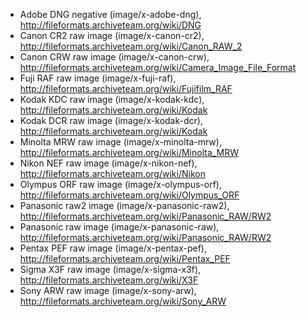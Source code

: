 
- Adobe DNG negative (image/x-adobe-dng), http://fileformats.archiveteam.org/wiki/DNG
- Canon CR2 raw image (image/x-canon-cr2), http://fileformats.archiveteam.org/wiki/Canon_RAW_2
- Canon CRW raw image (image/x-canon-crw), http://fileformats.archiveteam.org/wiki/Camera_Image_File_Format
- Fuji RAF raw image (image/x-fuji-raf), http://fileformats.archiveteam.org/wiki/Fujifilm_RAF
- Kodak KDC raw image (image/x-kodak-kdc), http://fileformats.archiveteam.org/wiki/Kodak
- Kodak DCR raw image (image/x-kodak-dcr), http://fileformats.archiveteam.org/wiki/Kodak
- Minolta MRW raw image (image/x-minolta-mrw), http://fileformats.archiveteam.org/wiki/Minolta_MRW
- Nikon NEF raw image (image/x-nikon-nef), http://fileformats.archiveteam.org/wiki/Nikon
- Olympus ORF raw image (image/x-olympus-orf), http://fileformats.archiveteam.org/wiki/Olympus_ORF
- Panasonic raw2 image (image/x-panasonic-raw2), http://fileformats.archiveteam.org/wiki/Panasonic_RAW/RW2
- Panasonic raw image (image/x-panasonic-raw), http://fileformats.archiveteam.org/wiki/Panasonic_RAW/RW2
- Pentax PEF raw image (image/x-pentax-pef), http://fileformats.archiveteam.org/wiki/Pentax_PEF
- Sigma X3F raw image (image/x-sigma-x3f), http://fileformats.archiveteam.org/wiki/X3F
- Sony ARW raw image (image/x-sony-arw), http://fileformats.archiveteam.org/wiki/Sony_ARW
